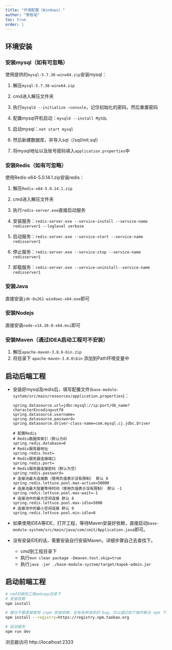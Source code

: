 ```yaml
---
title: "环境配置（Windows）"
author: "黎智韬"
toc: true
order: 1
---
```


## 环境安装

### 安装mysql（如有可忽略）

使用提供的`mysql-5.7.38-winx64.zip`安装mysql：

1. 解压`mysql-5.7.38-winx64.zip`

2. cmd进入解压文件夹

3. 执行`mysqld --initialize –console`，记住初始化的密码，然后重置密码

4. 配置mysql开机启动：`mysqld --install MySQL`

5. 启动mysql：`net start mysql`

6. 然后新建数据库，并导入sql（/sql/init.sql）

7. 将mysql地址以及账号密码填入`application.properties`中

   

### 安装Redis（如有可忽略）

使用Redis-x64-5.0.14.1.zip安装redis：

1. 解压`Redis-x64-5.0.14.1.zip`

2. cmd进入解压文件夹

3. 执行`redis-server.exe`直接启动服务

4. 安装服务：`redis-server.exe --service-install --service-name redisserver1 --loglevel verbose`

5. 启动服务：`redis-server.exe --service-start --service-name redisserver1`

6. 停止服务：`redis-server.exe --service-stop --service-name redisserver1`

7. 卸载服务：`redis-server.exe --service-uninstall--service-name redisserver1`

   

### 安装Java

直接安装`jdk-8u261-windows-x64.exe`即可



### 安装Nodejs

直接安装`node-v14.20.0-x64.msi`即可



### 安装Maven（通过IDEA启动工程可不安装）

1. 解压`apache-maven-3.8.6-bin.zip`
2. 将目录下 `apache-maven-3.8.6\bin` 添加到Path环境变量中



## 启动后端工程

- 安装好mysql及redis后，填写配置文件(`base-module-system/src/main/resources/application.properties`)：

  ```properties
  spring.datasource.url=jdbc:mysql://ip:port/db_name?characterEncoding=utf8
  spring.datasource.username=
  spring.datasource.password=
  spring.datasource.driver-class-name=com.mysql.cj.jdbc.Driver
  
  # 配置Redis
  # Redis数据库索引（默认为0）
  spring.redis.database=0
  # Redis服务器地址
  spring.redis.host=
  # Redis服务器连接端口
  spring.redis.port=
  # Redis服务器连接密码（默认为空）
  spring.redis.password=
  # 连接池最大连接数（使用负值表示没有限制） 默认 8
  spring.redis.lettuce.pool.max-active=50000
  # 连接池最大阻塞等待时间（使用负值表示没有限制） 默认 -1
  spring.redis.lettuce.pool.max-wait=-1
  # 连接池中的最大空闲连接 默认 8
  spring.redis.lettuce.pool.max-idle=5000
  # 连接池中的最小空闲连接 默认 0
  spring.redis.lettuce.pool.min-idle=0
  ```

- 如果使用IDEA等IDE，打开工程，等待Maven安装好依赖，直接启动`base-module-system/src/main/java/com/cmit/Application.java`即可。

- 没有安装IDE的话，需要安装自行安装Maven，详细步骤自己去查找下。

  - cmd到工程目录下
  - 执行`mvn clean package -Dmaven.test.skip=true`
  - 执行`java -jar ./base-module-system/target/kapok-admin.jar`

  

## 启动前端工程

```bash
# cmd切换到工程webapp目录下
# 安装依赖
npm install

# 建议不要直接使用 cnpm 安装依赖，会有各种诡异的 bug。可以通过如下操作解决 npm 下载速度慢的问题
npm install --registry=https://registry.npm.taobao.org

# 启动服务
npm run dev
```

浏览器访问 http://localhost:2333
